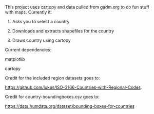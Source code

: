 This project uses cartopy and data pulled from gadm.org to do fun stuff with maps. Currently it:

1) Asks you to select a country

2) Downloads and extracts shapefiles for the country

3) Draws country using cartopy


Current dependencies:

matplotlib

cartopy


Credit for the included region datasets goes to: 

https://github.com/lukes/ISO-3166-Countries-with-Regional-Codes.

Credit for country-boundingboxes.csv goes to:

https://data.humdata.org/dataset/bounding-boxes-for-countries
